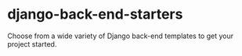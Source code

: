 # django-back-end-starters

Choose from a wide variety of Django back-end templates to get your project started.
